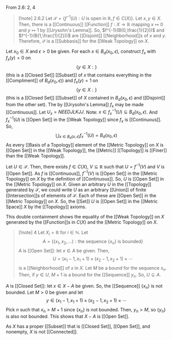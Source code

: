 From 2.6: 2, 4

>[!note] 2.6.2
Let $\mathcal{S}=\{f^{-1}(U):U \text{ is open in }\mathbb{R},f\in C(X)\}$. Let $x,y\in X$. Then, there is a [[Continuous]] [[Function]] $f:X \rightarrow \mathbb{R}$ mapping $x\mapsto 0$ and $y\mapsto1$ by [[Urysohn's Lemma]]. So, $f^{-1}(B(0,\frac{1}{2}))$ and $f^{-1}(B(1,\frac{1}{2}))$ are [[Disjoint]] [[Neighborhood]]s of $x$ and $y$. Therefore, $\mathcal{S}$ is a [[Subbasis]] for the [[Weak Topology]] on $X$.
>
Let $x_{0}\in X$ and $\epsilon>0$ be given. For each $x\in B_{d}(x_{0},\epsilon)$, construct $f_{x}$ with $f_{x}(y)=0$ on $$\{y\in X:\}$$(this is a [[Closed Set]] [[Subset]] of $x$ that contains everything in the [[Compliment]] of $B_{d}(x_{0},\epsilon)$) and $f_{x}(y)=1$ on $$\{y\in X:\}$$(this is a [[Closed Set]] [[Subset]] of $X$ contained in $B_{d}(x_{0},\epsilon)$ and [[Disjoint]] from the other set). The by [[Urysohn's Lemma]] $f_{x}$ may be made [[Continuous]]. Let $U_{x}=NEEDJLKJJ$. Note: $x\in f_{x}^{-1}(U)\subseteq B_{d}(x_{0},\epsilon)$. And $f_{x}^{-1}(U)$ is [[Open Set]] in the [[Weak Topology]] since $f_{x}$ is [[Continuous]].  So, $$\bigcup_{x\in B_{d}(x,\epsilon)}f_{x}^{-1}(U)=B_{d}(x_{0},\epsilon)$$As every [[Basis of a Topology]] element of the [[Metric Topology]] on $X$ is [[Open Set]] in the [[Weak Topology]], the [[Metric]] [[Topology]] is [[Finer]] than the [[Weak Topology]].
>
Let $U\in \mathcal{S}$. Then, there exists $f\in C(X)$, $V\subseteq \mathcal{\mathbb{R}}$ such that $U=f^{-1}(V)$ and $V$ is [[Open Set]]. As $f$ is [[Continuous]], $f^{-1}(V)$ is [[Open Set]] in the [[Metric Topology]] on $X$ by the definition of [[Continuous]]. So, $U$ is [[Open Set]] in the [[Metric Topology]] on $X$. Given an arbitrary $U$ in the [[Topology]] generated by $\mathcal{S}$, we could write $U$ as an arbitrary [[Union]] of finite [[Intersection]]s of elements of $\mathcal{S}$. Each of these are [[Open Set]] in the [[Metric Topology]] on $X$. So, the [[Set]] $U$ is [[Open Set]] in the [[Metric Space]] $X$ by the [[Topology]] axioms. 
>
This double containment shows the equality of the [[Weak Topology]] on $X$ generated by the [[Function]]s in $C(X)$ and the [[Metric Topology]] on $X$.

>[!note] 4
Let $X_{i}=\mathbb{R}$ for $i\in \mathbb{N}$. Let $$A=\{(x_{1},x_{2},\ldots):\text{the sequence }\{x_{n}\}\text{ is bounded}\}$$$A$ is [[Open Set]]: let $x\in A$ be given. Then, $$U=(x_{1}-1,x_{1}+1)\times(x_{2}-1,x_{2}+1)\times\cdots$$is a [[Neighborhood]] of $x$ in $X$. Let $M$ be a bound for the sequence $x_{n}$. Then, if $y\in U$, $M+1$ is a bound for the [[Sequence]] $y_{n}$. So, $U\subseteq A$.
>
$A$ is [[Closed Set]]: let $x\in X-A$ be given. So, the [[Sequence]] $\{x_{n}\}$ is not bounded. Let $M>0$ be given and let $$y\in(x_{1}-1,x_{1}+1)\times(x_{2}-1,x_{2}+1)\times\cdots$$Pick $n$ such that $x_{n}>M+1$ since $\{x_n\}$ is not bounded. Then, $y_{n}>M$, so $\{y_{n}\}$ is also not bounded. This shows that $X-A$ is [[Open Set]].
>
As $X$ has a proper [[Subset]] that is [[Closed Set]], [[Open Set]], and nonempty, $X$ is not [[Connected]].

